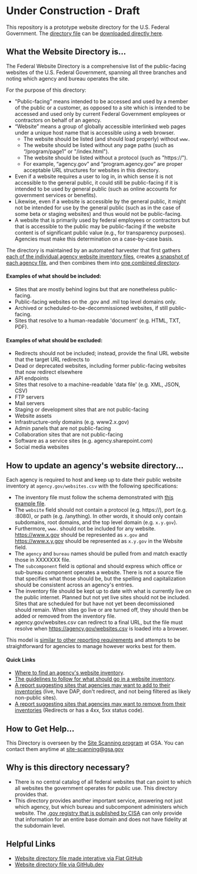# Under Construction - Draft

This repository is a prototype website directory for the U.S. Federal Government.  The [directory file](https://github.com/GSA/federal-website-directory/blob/main/us-government-website-directory.csv) can be [downloaded directly here](https://github.com/GSA/federal-website-directory/raw/main/us-government-website-directory.csv).  

## What the Website Directory is...

The Federal Website Directory is a comprehensive list of the public-facing websites of the U.S. Federal Government, spanning all three branches and noting which agency and bureau operates the site.  

For the purpose of this directory: 
- "Public-facing” means intended to be accessed and used by a member of the public or a customer, as opposed to a site which is intended to be accessed and used only by current Federal Government employees or contractors on behalf of an agency.
- “Website” means a group of globally accessible interlinked web pages under a unique host name that is accessible using a web browser.
  - The website should be listed (and should load properly) without `www.`
  - The website should be listed without any page paths (such as “/program/page1” or "/index.html").
  - The website should be listed without a protocol (such as "https://"). 
  - For example, “agency.gov” and “program.agency.gov” are proper acceptable URL structures for websites in this directory.
- Even if a website requires a user to log in, in which sense it is not accessible to the general public, it could still be public-facing if it is intended to be used by general public (such as online accounts for government services or benefits).
- Likewise, even if a website is accessible by the general public, it might not be intended for use by the general public (such as in the case of some beta or staging websites) and thus would not be public-facing.
- A website that is primarily used by federal employees or contractors but that is accessible to the public may be public-facing if the website content is of significant public value (e.g., for transparency purposes). Agencies must make this determination on a case-by-case basis.

The directory is maintained by an automated harvester that first gathers [each of the individual agency website inventory files](https://github.com/GSA/federal-website-directory/blob/main/builder/website_inventories.csv), creates [a snapshot of each agency file](https://github.com/GSA/federal-website-directory/tree/main/snapshots), and then combines them into [one combined directory](https://github.com/GSA/federal-website-directory/blob/main/us-government-website-directory.csv).  

#### Examples of what should be included:  
- Sites that are mostly behind logins but that are nonetheless public-facing. 
- Public-facing websites on the .gov and .mil top level domains only.
- Archived or scheduled-to-be-decommissioned websites, if still public-facing.
- Sites that resolve to a human-readable 'document' (e.g. HTML, TXT, PDF).

#### Examples of what should be excluded: 
- Redirects should not be included; instead, provide the final URL website that the target URL redirects to
- Dead or deprecated websites, including former public-facing websites that now redirect elsewhere
- API endpoints
- Sites that resolve to a machine-readable 'data file' (e.g. XML, JSON, CSV)
- FTP servers
- Mail servers
- Staging or development sites that are not public-facing
- Website assets
- Infrastructure-only domains (e.g. www2.x.gov)
- Admin panels that are not public-facing
- Collaboration sites that are not public-facing
- Software as a service sites (e.g. agency.sharepoint.com)
- Social media websites 



## How to update an agency's website directory...

Each agency is required to host and keep up to date their public website inventory at `agency.gov/websites.csv` with the following specifications: 

- The inventory file must follow the schema demonstrated with [this example file](https://github.com/GSA/federal-website-directory/blob/main/builder/example.csv).
- The `website` field should not contain a protocol (e.g. https://), port (e.g. :8080), or path (e.g. /anything).  In other words, it should only contain subdomains, root domains, and the top level domain (e.g. `x.y.gov`).
- Furthermore, `www.` should not be included for any website.  https://www.x.gov should be represented as `x.gov` and https://www.x.y.gov should be represented as `x.y.gov` in the Website field.  
- The `agency` and `bureau` names should be pulled from and match exactly those in XXXXXXX file.
- The `subcomponent` field is optional and should express which office or sub-bureau component operates a website. There is not a source file that specifies what those should be, but the spelling and capitalization should be consistent across an agency's entries.
- The inventory file should be kept up to date with what is currently live on the public internet.  Planned but not yet live sites should not be included.  Sites that are scheduled for but have not yet been decomissioned should remain.  When sites go live or are turned off, they should then be added or removed from the inventory file.
- agency.gov/websites.csv can redirect to a final URL, but the file must resolve when https://agency.gov/websites.csv is loaded into a browser.  

This model is [similar to other reporting requirements](https://github.com/GSA/site-scanning/issues/1104) and attempts to be straightforward for agencies to manage however works best for them.  

#### Quick Links
- [Where to find an agency's website inventory](https://github.com/GSA/federal-website-directory/blob/main/builder/website_inventories.csv).
- [The guidelines to follow for what should go in a website inventory](https://github.com/GSA/federal-website-directory/tree/future-prototype?tab=readme-ov-file).
- [A report suggesting sites that agencies may want to add to their inventories](https://github.com/GSA/federal-website-directory/blob/main/reports/candidates_for_addition.csv) (live, have DAP, don't redirect, and not being filtered as likely non-public sites).
- [A report suggesting sites that agencies may want to remove from their inventories](https://github.com/GSA/federal-website-directory/blob/main/reports/candidates_for_removal.csv) (Redirects or has a 4xx, 5xx status code).


## How to Get Help...

This Directory is overseen by the [Site Scanning program](https://digital.gov/site-scanning) at GSA.  You can contact them anytime at [site-scanning@gsa.gov](mailto:site-scanning@gsa.gov)

## Why is this directory necessary?  

- There is no central catalog of all federal websites that can point to which all websites the government operates for public use.  This directory provides that.
- This directory provides another important service, answering not just which agency, but which bureau and subcomponent administers which website.  The [.gov registry that is published by CISA](https://github.com/cisagov/dotgov-data/blob/main/current-federal.csv) can only provide that information for an entire base domain and does not have fidelity at the subdomain level.  

## Helpful Links
- [Website directory file made interative via Flat GitHub](https://flatgithub.com/GSA/federal-website-directory/blob/main/us-government-website-directory.csv)
- [Website directory file via GitHub.dev](https://github.dev/GSA/federal-website-directory/blob/main/us-government-website-directory.csv)
